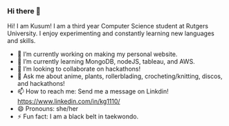 ### Hi there 👋


Hi! I am Kusum! I am a third year Computer Science student at Rutgers University. I enjoy experimenting and constantly learning new languages and skills.



- 🔭 I’m currently working on making my personal website.
- 🌱 I’m currently learning MongoDB, nodeJS, tableau, and AWS.
- 👯 I’m looking to collaborate on hackathons!
- 💬 Ask me about anime, plants, rollerblading, crocheting/knitting, discos, and hackathons!
- 📫 How to reach me: Send me a message on Linkdin! https://www.linkedin.com/in/kg1110/
- 😄 Pronouns: she/her
- ⚡ Fun fact: I am a black belt in taekwondo.
